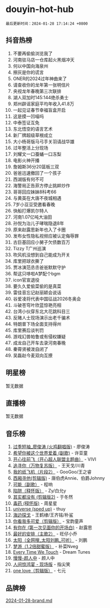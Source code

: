 # douyin-hot-hub

`最后更新时间：2024-01-28 17:14:24 +0800`

## 抖音热榜

1. 不要再偷偷浏览我了
1. 河南驻马店一仓库起火黑烟冲天
1. 何以中国向海泉州
1. 擦灰是你的谎言
1. ONER的2024过年神曲来了
1. 请查收你的龙年第一张明信片
1. 央视龙年春晚第三次联排
1. 湖人双加时145:144绝杀勇士
1. 郑州辟谣家庭平均年收入41.8万
1. 一起见证春节幸福盲盒开启
1. 这是摸一凹喵吗
1. 中泰签证互免
1. 东北悟空的语言艺术
1. 新厂牌超级草根成立
1. 大小杨哥版马弓手关羽请战华雄
1. 过年整活上分现场
1. 刘耀文一口蚕蛹一口冻梨
1. 电影火神开播
1. 詹姆斯36分20篮板三双
1. 爸爸迅速撤回了一个孩子
1. 西湖版有何不可
1. 海警局正告菲方停止挑衅炒作
1. 哥哥回应妹妹8科考66
1. 与黄英在大唐不夜城相遇
1. 7岁小豆豆受邀看春晚
1. 快船打爆凯尔特人
1. 河南1.07亿吨大油田
1. 孙悦为治儿子哮喘隐退8年
1. 原来赵露思新年也入了卡圈
1. 发布女性隐私视频应被认定侮辱罪
1. 古巨基回应小舅子欠债数百万
1. Tizzy T广州巡演
1. 吹风机没想到自己能成为开关
1. 库里把球衣撕了
1. 贾冰演范丞丞爸爸默默守护
1. 帮这只哆啦A梦配个bgm
1. icon官宣退役
1. 要久久爱偷菜偷的是真菜
1. 雷佳音忘记赵丽颖会说话
1. 谷爱凌将代表中国征战2026冬奥会
1. 斗破苍穹叶欣蓝惊艳亮相
1. 台湾小伙穿东北大花跳科目三
1. 反赌人士现场演示出老千骗术
1. 特朗普下场全面支持得州
1. 库里赛后谈判罚
1. 游戏幻兽帕鲁或有侵权嫌疑
1. 成龙自己开车去录河南春晚
1. 秦霄贤被泼自闭了
1. 吴磊赵今麦双向互撩

## 明星榜

暂无数据

## 直播榜

暂无数据

## 音乐榜

1. [过季短袖_廖俊涛 (火鸡翻唱版)](https://sf86-cdn-tos.douyinstatic.com/obj/tos-cn-ve-2774/ogQVJl0tRBKxQgZji7YClFEBrVDeHpPTWfCZbQ) - 廖俊涛
1. [希望你被这个世界爱着 (副歌)](https://sf86-cdn-tos.douyinstatic.com/obj/tos-cn-ve-2774/oUHCmWQfZlE3QQBKBeD8rCFLpJzPgCpImhsxMt) - 许亚童
1. [开心往前飞（开心超人联盟主题曲）](https://sf86-cdn-tos.douyinstatic.com/obj/tos-cn-ve-2774/9d8fb7c82cf1421fb93a9fe925275e0a) - VIVI
1. [追寻你（万物复苏版）](https://sf3-cdn-tos.douyinstatic.com/obj/tos-cn-ve-2774/oYeAZJsbjIDit9APmBg8u6uDUQnHmoCf3gbo74) - 王天戈/川青
1. [我的纸飞机（片段2）](https://sf86-cdn-tos.douyinstatic.com/obj/tos-cn-ve-2774/oM2ZrKcg2CD5AeRB2gkeXOFB1IxAGJdZPazYHf) - GooGoo/王之睿
1. [西厢寻他(剪辑版)](https://sf6-cdn-tos.douyinstatic.com/obj/tos-cn-ve-2774/oUsAVfAQKlRNxEv5qxvIB8o5qmIWUcXbzJKJhw) - 唐伯虎Annie、伯爵Johnny
1. [可能（副歌）](https://sf86-cdn-tos.douyinstatic.com/obj/tos-cn-ve-2774/cde1731888894259b333569393c2fb51) - 程响
1. [陷阱（释怀版）](https://sf3-cdn-tos.douyinstatic.com/obj/tos-cn-ve-2774/oE8C21LeZrzKLDFfQYgMzx4GAIHageG5IzayY7) - Zy/白允y
1. [其实都没有 (剪辑版2)](https://sf3-cdn-tos.douyinstatic.com/obj/tos-cn-ve-2774/oEBNQenHZtBhxYjGgUDQk0BCHTigQafgFlbQ7k) - 于冬然
1. [毒药 (释怀版)](https://sf3-cdn-tos.douyinstatic.com/obj/tos-cn-ve-2774/oYILMEAzspdZBIzy4frJNB8ZHPHWAhiwowd4Ad) - 周星星
1. [universe (sped up)](https://sf86-cdn-tos.douyinstatic.com/obj/tos-cn-ve-2774/oIQnurQLDCsdYeegkM4CKuVb23MZBXtX6QB8bv) - thuy
1. [海边探戈](https://sf6-cdn-tos.douyinstatic.com/obj/tos-cn-ve-2774/os9gE0VQCGqt6VQkZDyBBYvfSDY0QFe3vVmubn) - 王鹤棣/王齐铭/朴鲨
1. [你看我多可爱（剪辑版）](https://sf86-cdn-tos.douyinstatic.com/obj/tos-cn-ve-2774/018d241ee66a4a189b2fa9ea2fe3363d) - 宝韵童声
1. [有你在 (第一次见面你的开场白)](https://sf6-cdn-tos.douyinstatic.com/obj/tos-cn-ve-2774/oAthrQ3ClJBfI57uBoFEgNDYtNCZ0TSYQQfxQ0) - 赵露思
1. [最好的安排（主歌2）](https://sf86-cdn-tos.douyinstatic.com/obj/tos-cn-ve-2774/oMMZX1DuHpMwgoDztBmZswgQnbCeeANZxBHkFY) - 旺仔小乔
1. [太阳（全网搜_太阳刘鹏_可听）](https://sf86-cdn-tos.douyinstatic.com/obj/tos-cn-ve-2774/ogWbyIQnlBFImVbeDocRdCIYtBHlbJXgfZMvgz) - 刘鹏
1. [梦游（1.2倍甜蜜版）](https://sf86-cdn-tos.douyinstatic.com/obj/tos-cn-ve-2774/o4gyAUm8hwufoEABmwVIiQtHsFuGzAEEWtNMzo) - 补菜Nveg
1. [Every Time We Touch](https://sf6-cdn-tos.douyinstatic.com/obj/tos-cn-ve-2774/ogN6lUKQeBBfEVhIOMikG1CcJjugxk1tztZyhP) - Dream Tunes
1. [慢慢-颜人中](https://sf86-cdn-tos.douyinstatic.com/obj/tos-cn-ve-2774/ocjHNfBXdBxQNC8ZGAeoLMFTUgtBg8bkExunDC) - 颜人中
1. [人间惊鸿宴 - 现场版](https://sf86-cdn-tos.douyinstatic.com/obj/tos-cn-ve-2774/osF4mrPePAf2Yv8Wfr5fATCHZwL5h1QiGQAKwz) - 指尖笑
1. [one love（剪辑版）](https://sf6-cdn-tos.douyinstatic.com/obj/tos-cn-ve-2774/o4utbbKzHedACBQ0bkG7ZBgUvDQzbBDnYd1f1k) - 七元

## 品牌榜

[2024-01-28-brand.md](2024-01-28-brand.md)
